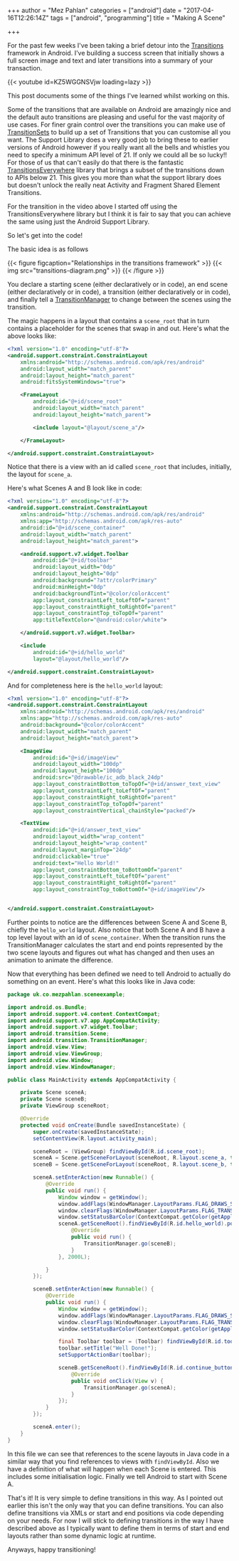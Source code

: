 +++
author = "Mez Pahlan"
categories = ["android"]
date = "2017-04-16T12:26:14Z"
tags = ["android", "programming"]
title = "Making A Scene"

+++

For the past few weeks I've been taking a brief detour into the
[Transitions](https://developer.android.com/reference/android/support/transition/package-summary.html) framework in
Android. I've building a success screen that initially shows a full screen image and text and later transitions into a
summary of your transaction.

{{< youtube id=KZ5WGGNSVjw loading=lazy >}}

This post documents some of the things I've learned whilst working on this.
<!--more-->

Some of the transitions that are available on Android are amazingly nice and the default auto transitions are pleasing
and useful for the vast majority of use cases. For finer grain control over the transitions you can make use of
[TransitionSets](https://developer.android.com/reference/android/support/transition/TransitionSet.html) to build up a
set of Transitions that you can customise all you want. The Support Library does a very good job to bring these to
earlier versions of Android however if you really want all the bells and whistles you need to specify a minimum API
level of 21. If only we could all be so lucky!! For those of us that can't easily do that there is the fantastic
[TransitionsEverywhere](https://github.com/andkulikov/transitions-everywhere) library that brings a subset of the
transitions down to APIs below 21. This gives you more than what the support library does but doesn't unlock the really
neat Activity and Fragment Shared Element Transitions.

For the transition in the video above I started off using the TransitionsEverywhere library but I think it is fair to
say that you can achieve the same using just the Android Support Library.

So let's get into the code!

The basic idea is as follows

{{< figure figcaption="Relationships in the transitions framework" >}}
    {{< img src="transitions-diagram.png" >}}
{{< /figure >}}

You declare a starting scene (either declaratively or in code), an end scene (either declaratively or in code), a
transition (either declaratively or in code), and finally tell a
[TransitionManager](https://developer.android.com/reference/android/support/transition/TransitionManager.html) to change
between the scenes using the transition.

The magic happens in a layout that contains a `scene_root` that in turn contains a placeholder for the scenes that swap
in and out. Here's what the above looks like:

```xml
<?xml version="1.0" encoding="utf-8"?>
<android.support.constraint.ConstraintLayout
    xmlns:android="http://schemas.android.com/apk/res/android"
    android:layout_width="match_parent"
    android:layout_height="match_parent"
    android:fitsSystemWindows="true">

    <FrameLayout
        android:id="@+id/scene_root"
        android:layout_width="match_parent"
        android:layout_height="match_parent">

        <include layout="@layout/scene_a"/>

    </FrameLayout>

</android.support.constraint.ConstraintLayout>
```

Notice that there is a view with an id called `scene_root` that includes, initially, the layout for `scene_a`.

Here's what Scenes A and B look like in code:

```xml
<?xml version="1.0" encoding="utf-8"?>
<android.support.constraint.ConstraintLayout
    xmlns:android="http://schemas.android.com/apk/res/android"
    xmlns:app="http://schemas.android.com/apk/res-auto"
    android:id="@+id/scene_container"
    android:layout_width="match_parent"
    android:layout_height="match_parent">

    <android.support.v7.widget.Toolbar
        android:id="@+id/toolbar"
        android:layout_width="0dp"
        android:layout_height="0dp"
        android:background="?attr/colorPrimary"
        android:minHeight="0dp"
        android:backgroundTint="@color/colorAccent"
        app:layout_constraintLeft_toLeftOf="parent"
        app:layout_constraintRight_toRightOf="parent"
        app:layout_constraintTop_toTopOf="parent"
        app:titleTextColor="@android:color/white">

    </android.support.v7.widget.Toolbar>

    <include
        android:id="@+id/hello_world"
        layout="@layout/hello_world"/>

</android.support.constraint.ConstraintLayout>
```

And for completeness here is the `hello_world` layout:

```xml
<?xml version="1.0" encoding="utf-8"?>
<android.support.constraint.ConstraintLayout
    xmlns:android="http://schemas.android.com/apk/res/android"
    xmlns:app="http://schemas.android.com/apk/res-auto"
    android:background="@color/colorAccent"
    android:layout_width="match_parent"
    android:layout_height="match_parent">

    <ImageView
        android:id="@+id/imageView"
        android:layout_width="100dp"
        android:layout_height="100dp"
        android:src="@drawable/ic_adb_black_24dp"
        app:layout_constraintBottom_toTopOf="@+id/answer_text_view"
        app:layout_constraintLeft_toLeftOf="parent"
        app:layout_constraintRight_toRightOf="parent"
        app:layout_constraintTop_toTopOf="parent"
        app:layout_constraintVertical_chainStyle="packed"/>

    <TextView
        android:id="@+id/answer_text_view"
        android:layout_width="wrap_content"
        android:layout_height="wrap_content"
        android:layout_marginTop="24dp"
        android:clickable="true"
        android:text="Hello World!"
        app:layout_constraintBottom_toBottomOf="parent"
        app:layout_constraintLeft_toLeftOf="parent"
        app:layout_constraintRight_toRightOf="parent"
        app:layout_constraintTop_toBottomOf="@+id/imageView"/>


</android.support.constraint.ConstraintLayout>
```

Further points to notice are the differences between Scene A and Scene B, chiefly the `hello_world` layout. Also notice
that both Scene A and B have a top level layout with an id of `scene_container`. When the transition runs the
TransitionManager calculates the start and end points represented by the two scene layouts and figures out what has
changed and then uses an animation to animate the difference.

Now that everything has been defined we need to tell Android to actually do something on an event. Here's what this
looks like in Java code:

```java
package uk.co.mezpahlan.sceneexample;

import android.os.Bundle;
import android.support.v4.content.ContextCompat;
import android.support.v7.app.AppCompatActivity;
import android.support.v7.widget.Toolbar;
import android.transition.Scene;
import android.transition.TransitionManager;
import android.view.View;
import android.view.ViewGroup;
import android.view.Window;
import android.view.WindowManager;

public class MainActivity extends AppCompatActivity {

    private Scene sceneA;
    private Scene sceneB;
    private ViewGroup sceneRoot;

    @Override
    protected void onCreate(Bundle savedInstanceState) {
        super.onCreate(savedInstanceState);
        setContentView(R.layout.activity_main);

        sceneRoot = (ViewGroup) findViewById(R.id.scene_root);
        sceneA = Scene.getSceneForLayout(sceneRoot, R.layout.scene_a, this);
        sceneB = Scene.getSceneForLayout(sceneRoot, R.layout.scene_b, this);

        sceneA.setEnterAction(new Runnable() {
            @Override
            public void run() {
                Window window = getWindow();
                window.addFlags(WindowManager.LayoutParams.FLAG_DRAWS_SYSTEM_BAR_BACKGROUNDS);
                window.clearFlags(WindowManager.LayoutParams.FLAG_TRANSLUCENT_STATUS);
                window.setStatusBarColor(ContextCompat.getColor(getApplicationContext(), R.color.colorAccent));
                sceneA.getSceneRoot().findViewById(R.id.hello_world).postDelayed(new Runnable() {
                    @Override
                    public void run() {
                        TransitionManager.go(sceneB);
                    }
                }, 2000L);

            }
        });

        sceneB.setEnterAction(new Runnable() {
            @Override
            public void run() {
                Window window = getWindow();
                window.addFlags(WindowManager.LayoutParams.FLAG_DRAWS_SYSTEM_BAR_BACKGROUNDS);
                window.clearFlags(WindowManager.LayoutParams.FLAG_TRANSLUCENT_STATUS);
                window.setStatusBarColor(ContextCompat.getColor(getApplicationContext(), R.color.colorPrimaryDark));

                final Toolbar toolbar = (Toolbar) findViewById(R.id.toolbar);
                toolbar.setTitle("Well Done!");
                setSupportActionBar(toolbar);

                sceneB.getSceneRoot().findViewById(R.id.continue_button).setOnClickListener(new View.OnClickListener() {
                    @Override
                    public void onClick(View v) {
                        TransitionManager.go(sceneA);
                    }
                });
            }
        });

        sceneA.enter();
    }
}
```

In this file we can see that references to the scene layouts in Java code in a similar way that you find references to
views with `findViewById`. Also we have a definition of what will happen when each Scene is entered. This includes some
initialisation logic. Finally we tell Android to start with Scene A.

That's it! It is very simple to define transitions in this way. As I pointed out earlier this isn't the only way that
you can define transitions. You can also define transitions via XMLs or start and end positions via code depending on
your needs. For now I will stick to defining transitions in the way I have described above as I typically want to define
them in terms of start and end layouts rather than some dynamic logic at runtime.

Anyways, happy transitioning!
